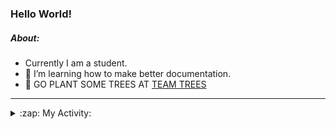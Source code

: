 ### Hello World!

##### About:
- Currently I am a student.
- 🌱 I’m learning how to make better documentation.
- 🌱 GO PLANT SOME TREES AT [TEAM TREES](https://teamtrees.org/)

---
<details>
  <summary>:zap: My Activity:</summary>
  
<!--START_SECTION:waka-->
![Code Time](http://img.shields.io/badge/Code%20Time-1%2C111%20hrs%208%20mins-blue)

**I'm a Night 🦉** 

```text
🌞 Morning                1443 commits        ██░░░░░░░░░░░░░░░░░░░░░░░   09.33 % 
🌆 Daytime                5259 commits        █████████░░░░░░░░░░░░░░░░   34.01 % 
🌃 Evening                4530 commits        ███████░░░░░░░░░░░░░░░░░░   29.29 % 
🌙 Night                  4233 commits        ███████░░░░░░░░░░░░░░░░░░   27.37 % 
```
📅 **I'm Most Productive on Wednesday** 

```text
Monday                   2331 commits        ████░░░░░░░░░░░░░░░░░░░░░   15.07 % 
Tuesday                  1905 commits        ███░░░░░░░░░░░░░░░░░░░░░░   12.32 % 
Wednesday                3592 commits        ██████░░░░░░░░░░░░░░░░░░░   23.23 % 
Thursday                 2039 commits        ███░░░░░░░░░░░░░░░░░░░░░░   13.18 % 
Friday                   1540 commits        ██░░░░░░░░░░░░░░░░░░░░░░░   09.96 % 
Saturday                 1380 commits        ██░░░░░░░░░░░░░░░░░░░░░░░   08.92 % 
Sunday                   2678 commits        ████░░░░░░░░░░░░░░░░░░░░░   17.32 % 
```


📊 **This Week I Spent My Time On** 

```text
🔥 Editors: 
VS Code                  11 hrs 16 mins      █████████████████████████   100.00 % 

🐱‍💻 Projects: 
praise                   5 hrs 43 mins       █████████████░░░░░░░░░░░░   50.70 % 
skillgraff               2 hrs 48 mins       ██████░░░░░░░░░░░░░░░░░░░   24.89 % 
CSF22                    2 hrs 44 mins       ██████░░░░░░░░░░░░░░░░░░░   24.39 % 
ai                       0 secs              ░░░░░░░░░░░░░░░░░░░░░░░░░   00.03 % 
```


 Last Updated on 20/04/2023 02:20:57 UTC
<!--END_SECTION:waka-->
</details>
